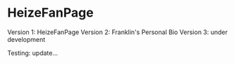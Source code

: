 # HeizeFanPage
Version 1: HeizeFanPage
Version 2: Franklin's Personal Bio
Version 3: under development

Testing: update... 
